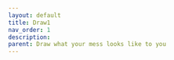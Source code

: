 ```yaml
---
layout: default
title: Draw1
nav_order: 1
description: 
parent: Draw what your mess looks like to you
---
```


